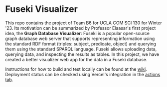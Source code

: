 # Fuseki Visualizer

This repo contains the project of Team B6 for UCLA COM SCI 130 for Winter '23. Its motivation can be summarized by Professor Elaasar's first project idea, the **Graph Database Visualizer**: 
Fuseki is a popular open-source graph database web server that supports representing information using the standard RDF format (triples: subject, predicate, object) and querying them using the standard SPARQL language. Fuseki allows uploading data, querying data, and inspecting the results as tables. In this project, we have created a better visualizer web app for the data in a Fuseki database.

Instructions for how to build and test locally can be found at the [wiki](https://github.com/omerdemirkan/cs-130-project/wiki). Deployment status can be checked using Vercel's integration in the [actions tab](https://github.com/omerdemirkan/cs-130-project/deployments).
